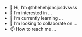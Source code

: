 - 👋 Hi, I’m @hhehehjdncjcsdvsvss
- 👀 I’m interested in ...
- 🌱 I’m currently learning ...
- 💞️ I’m looking to collaborate on ...
- 📫 How to reach me ...

<!---
hhehehjdncjcsdvsvss/hhehehjdncjcsdvsvss is a ✨ special ✨ repository because its `README.md` (this file) appears on your GitHub profile.
You can click the Preview link to take a look at your changes.
--->
